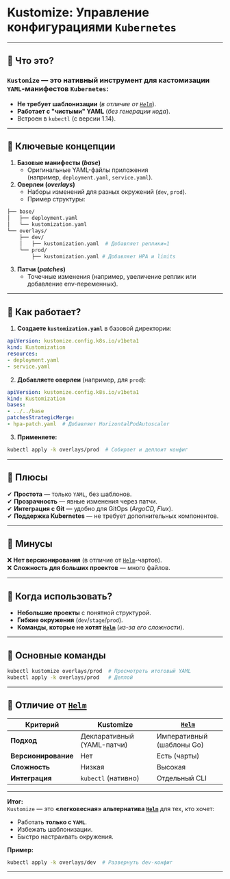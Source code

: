# **Kustomize**: Управление конфигурациями `Kubernetes`

---
## **🔹 Что это?**
### `Kustomize` — это **нативный инструмент** для кастомизации `YAML`-манифестов `Kubernetes`:
- **Не требует шаблонизации** (*в отличие от [`Helm`](Helm/Helm_info.md)*).    
- **Работает с "чистыми" YAML** (*без генерации кода*).    
- Встроен в `kubectl` (с версии 1.14).    

---
## **🔹 Ключевые концепции**
1. **Базовые манифесты (*base*)**    
    - Оригинальные YAML-файлы приложения (например, `deployment.yaml`, `service.yaml`).        
2. **Оверлеи (*overlays*)**    
    - Наборы изменений для разных окружений (`dev`, `prod`).        
    - Пример структуры:
```bash
├── base/  
│   ├── deployment.yaml  
│   └── kustomization.yaml  
└── overlays/  
    ├── dev/  
    │   ├── kustomization.yaml  # Добавляет реплики=1  
    └── prod/  
        ├── kustomization.yaml # Добавляет HPA и limits  
```
3. **Патчи (*patches*)**
    - Точечные изменения (например, увеличение реплик или добавление env-переменных).        

---
## **🔹 Как работает?**
1. **Создаете `kustomization.yaml`** в базовой директории:
```yaml
apiVersion: kustomize.config.k8s.io/v1beta1  
kind: Kustomization  
resources:  
- deployment.yaml  
- service.yaml  
```
    
2. **Добавляете оверлеи** (например, для `prod`):
```yaml
apiVersion: kustomize.config.k8s.io/v1beta1  
kind: Kustomization  
bases:  
- ../../base  
patchesStrategicMerge:  
- hpa-patch.yaml  # Добавляет HorizontalPodAutoscaler  
```
    
3. **Применяете:**
```bash
kubectl apply -k overlays/prod  # Собирает и деплоит конфиг
```

---
## **🔹 Плюсы**
✔ **Простота** — только `YAML`, без шаблонов.  
✔ **Прозрачность** — явные изменения через патчи.  
✔ **Интеграция с Git** — удобно для GitOps (*ArgoCD, Flux*).  
✔ **Поддержка Kubernetes** — не требует дополнительных компонентов.

---
## **🔹 Минусы**
❌ **Нет версионирования** (в отличие от [`Helm`](Helm/Helm_info.md)-чартов).  
❌ **Сложность для больших проектов** — много файлов.

---
## **🔹 Когда использовать?**
- **Небольшие проекты** с понятной структурой.    
- **Гибкие окружения** (`dev`/`stage`/`prod`).    
- **Команды, которые не хотят [`Helm`](Helm/Helm_info.md)** (*из-за его сложности*).    

---
## **🔹 Основные команды**
```bash
kubectl kustomize overlays/prod  # Просмотреть итоговый YAML  
kubectl apply -k overlays/prod   # Деплой 
```

---
## **🔹 Отличие от [`Helm`](Helm/Helm_info.md)**

| **Критерий**        | **Kustomize**              | **[`Helm`](Helm/Helm_info.md)** |
| ------------------- | -------------------------- | -------------------------- |
| **Подход**          | Декларативный (YAML-патчи) | Императивный (шаблоны Go)  |
| **Версионирование** | Нет                        | Есть (чарты)               |
| **Сложность**       | Низкая                     | Высокая                    |
| **Интеграция**      | `kubectl` (нативно)        | Отдельный CLI              |

---
**Итог:**  
`Kustomize` — это **«легковесная» альтернатива [`Helm`](Helm/Helm_info.md)** для тех, кто хочет:
- Работать **только с `YAML`**.    
- Избежать шаблонизации.    
- Быстро настраивать окружения.    

**Пример:**
```bash
kubectl apply -k overlays/dev  # Развернуть dev-конфиг
```

---
